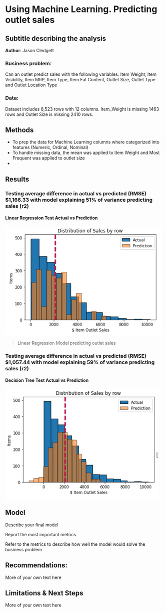 # Using Machine Learning. Predicting outlet sales 
## Subtitle describing the analysis 

**Author**: Jason Cledgett

### Business problem:

Can an outlet predict sales with the following variables. Item Weight, Item Visibility, Item MRP, Item Type, Item Fat Content, Outlet Size, Outlet Type and Outlet Location Type


### Data:
Dataset includes 8,523 rows with 12 columns. Item_Weight is missing 1463 rows and Outlet Size is missing 2410 rows. 


## Methods
- To prep the data for Machine Learning columns where categorized into features (Numeric, Ordinal, Nominal)
- To handle missing data, the mean was applied to Item Weight and Most Frequent was applied to outlet size
- 

## Results

### Testing average difference in actual vs predicted (RMSE) $1,166.33 with model explaining 51% of variance predicting sales (r2)


#### Linear Regression Test Actual vs Prediction
![LinearRegression](https://github.com/cledgeja/coding_dojo/blob/328b72115000eeeecd34f38996f3fccbc96b0423/Machine_Learning/Projects/images/Decision%20Tree%20Outlet%20Sales%20Analysis.png)

> Linear Regression Model predicting outlet sales

### Testing average difference in actual vs predicted (RMSE) $1,057.44 with model explaining 59% of variance predicting sales (r2)

#### Decision Tree Test Actual vs Prediction
![LinearRegression](https://github.com/cledgeja/coding_dojo/blob/57c2c9447df421db996cb089b731877e924150ef/Machine_Learning/Projects/images/LinearModel%20Results%20Outlet%20Sales%20Analysis.png)

## Model

Describe your final model

Report the most important metrics

Refer to the metrics to describe how well the model would solve the business problem

## Recommendations:

More of your own text here


## Limitations & Next Steps

More of your own text here
